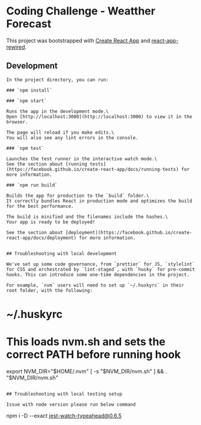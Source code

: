 # Coding Challenge - Weatther Forecast

This project was bootstrapped with [Create React App](https://github.com/facebook/create-react-app) and [react-app-rewired](https://www.npmjs.com/package/react-app-rewired).

## Development

```
In the project directory, you can run:

### `npm install`

### `npm start`

Runs the app in the development mode.\
Open [http://localhost:3000](http://localhost:3000) to view it in the browser.

The page will reload if you make edits.\
You will also see any lint errors in the console.

### `npm test`

Launches the test runner in the interactive watch mode.\
See the section about [running tests](https://facebook.github.io/create-react-app/docs/running-tests) for more information.

### `npm run build`

Builds the app for production to the `build` folder.\
It correctly bundles React in production mode and optimizes the build for the best performance.

The build is minified and the filenames include the hashes.\
Your app is ready to be deployed!

See the section about [deployment](https://facebook.github.io/create-react-app/docs/deployment) for more information.


## Troubleshooting with local development

We've set up some code governance, from `prettier` for JS, `stylelint` for CSS and orchestrated by `lint-staged`, with `husky` for pre-commit hooks. This can introduce some one-time dependencies in the project.

For example, `nvm` users will need to set up `~/.huskyrc` in their root folder, with the following:

```

# ~/.huskyrc

# This loads nvm.sh and sets the correct PATH before running hook

export NVM_DIR="$HOME/.nvm"
[ -s "$NVM_DIR/nvm.sh" ] && \. "$NVM_DIR/nvm.sh"

```

## Troubleshooting with local testing setup

Issue with node version please run below command

```

npm i -D --exact jest-watch-typeahead@0.6.5

```

```
